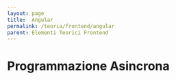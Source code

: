 ```yaml
---
layout: page
title:  Angular
permalink: /teoria/frontend/angular
parent: Elementi Teorici Frontend
---
```


# Programmazione Asincrona